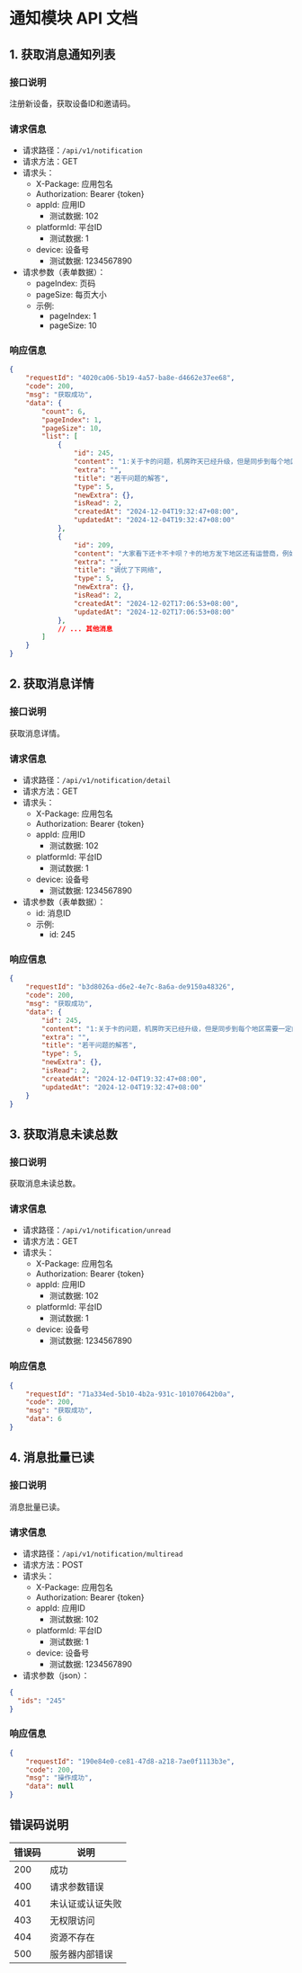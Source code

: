 # 通知模块 API 文档

## 1. 获取消息通知列表

### 接口说明
注册新设备，获取设备ID和邀请码。

### 请求信息
- 请求路径：`/api/v1/notification`
- 请求方法：GET
- 请求头：
  - X-Package: 应用包名
  - Authorization: Bearer {token}
  - appId: 应用ID
    - 测试数据: 102
  - platformId: 平台ID
    - 测试数据: 1
  - device: 设备号
    - 测试数据: 1234567890
- 请求参数（表单数据）：
  - pageIndex: 页码
  - pageSize: 每页大小
  - 示例:
    - pageIndex: 1
    - pageSize: 10

### 响应信息
```json
{
    "requestId": "4020ca06-5b19-4a57-ba8e-d4662e37ee68",
    "code": 200,
    "msg": "获取成功",
    "data": {
        "count": 6,
        "pageIndex": 1,
        "pageSize": 10,
        "list": [
            {
                "id": 245,
                "content": "1:关于卡的问题，机房昨天已经升级，但是同步到每个地区需要一定的时间，大家这两天再试下。\n2:关于广告加载不出来的问题。有时候和地区性有关系，这种情况退出app重新打开能够改善\n3:关于书架丢失的问题，已经排查中\n4:关于某些漫画少图片的问题，也在修复，但是如果急着看的还是发发反馈，写上书名，会快速解决。\n5:关于大家说的为什么看漫画要看广告的问题，因为服务器需要不少成本，所有得通过大家看广告去维持服务器等诸多费用\n6:大家在发纠错反馈的时候尽量对准错误的章节去选择。不要乱选，因为也是人工修复，比较耗费精力。\n最后，祝大家看的开心。",
                "extra": "",
                "title": "若干问题的解答",
                "type": 5,
                "newExtra": {},
                "isRead": 2,
                "createdAt": "2024-12-04T19:32:47+08:00",
                "updatedAt": "2024-12-04T19:32:47+08:00"
            },
            {
                "id": 209,
                "content": "大家看下还卡不卡呗？卡的地方发下地区还有运营商，例如：广州-电信，深圳-移动，不卡的也发下反馈哈",
                "extra": "",
                "title": "调优了下网络",
                "type": 5,
                "newExtra": {},
                "isRead": 2,
                "createdAt": "2024-12-02T17:06:53+08:00",
                "updatedAt": "2024-12-02T17:06:53+08:00"
            },
            // ... 其他消息
        ]
    }
}
```

## 2. 获取消息详情

### 接口说明
获取消息详情。

### 请求信息
- 请求路径：`/api/v1/notification/detail`
- 请求方法：GET
- 请求头：
  - X-Package: 应用包名
  - Authorization: Bearer {token}
  - appId: 应用ID
    - 测试数据: 102
  - platformId: 平台ID
    - 测试数据: 1
  - device: 设备号
    - 测试数据: 1234567890
- 请求参数（表单数据）：
  - id: 消息ID
  - 示例:
    - id: 245

### 响应信息
```json
{
    "requestId": "b3d8026a-d6e2-4e7c-8a6a-de9150a48326",
    "code": 200,
    "msg": "获取成功",
    "data": {
        "id": 245,
        "content": "1:关于卡的问题，机房昨天已经升级，但是同步到每个地区需要一定的时间，大家这两天再试下。\n2:关于广告加载不出来的问题。有时候和地区性有关系，这种情况退出app重新打开能够改善\n3:关于书架丢失的问题，已经排查中\n4:关于某些漫画少图片的问题，也在修复，但是如果急着看的还是发发反馈，写上书名，会快速解决。\n5:关于大家说的为什么看漫画要看广告的问题，因为服务器需要不少成本，所有得通过大家看广告去维持服务器等诸多费用\n6:大家在发纠错反馈的时候尽量对准错误的章节去选择。不要乱选，因为也是人工修复，比较耗费精力。\n最后，祝大家看的开心。",
        "extra": "",
        "title": "若干问题的解答",
        "type": 5,
        "newExtra": {},
        "isRead": 2,
        "createdAt": "2024-12-04T19:32:47+08:00",
        "updatedAt": "2024-12-04T19:32:47+08:00"
    }
}
```

## 3. 获取消息未读总数

### 接口说明
获取消息未读总数。

### 请求信息
- 请求路径：`/api/v1/notification/unread`
- 请求方法：GET
- 请求头：
  - X-Package: 应用包名
  - Authorization: Bearer {token}
  - appId: 应用ID
    - 测试数据: 102
  - platformId: 平台ID
    - 测试数据: 1
  - device: 设备号
    - 测试数据: 1234567890

### 响应信息
```json
{
    "requestId": "71a334ed-5b10-4b2a-931c-101070642b0a",
    "code": 200,
    "msg": "获取成功",
    "data": 6
}
```

## 4. 消息批量已读

### 接口说明
消息批量已读。

### 请求信息
- 请求路径：`/api/v1/notification/multiread`
- 请求方法：POST
- 请求头：
  - X-Package: 应用包名
  - Authorization: Bearer {token}
  - appId: 应用ID
    - 测试数据: 102
  - platformId: 平台ID
    - 测试数据: 1
  - device: 设备号
    - 测试数据: 1234567890
- 请求参数（json）：
```json
{
  "ids": "245"
}
```

### 响应信息
```json
{
    "requestId": "190e84e0-ce81-47d8-a218-7ae0f1113b3e",
    "code": 200,
    "msg": "操作成功",
    "data": null
}
```



## 错误码说明

| 错误码 | 说明 |
|--------|------|
| 200 | 成功 |
| 400 | 请求参数错误 |
| 401 | 未认证或认证失败 |
| 403 | 无权限访问 |
| 404 | 资源不存在 |
| 500 | 服务器内部错误 |
